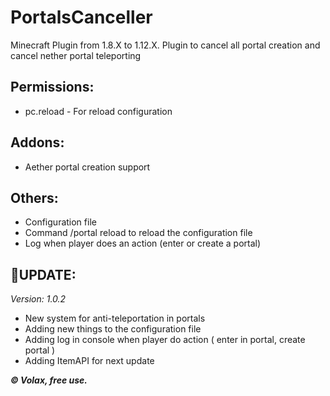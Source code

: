 # PortalsCanceller
Minecraft Plugin from 1.8.X to 1.12.X. Plugin to cancel all portal creation and cancel nether portal teleporting


**Permissions:**
----------------------------
- pc.reload - For reload configuration

**Addons:**
--------------------------
- Aether portal creation support

**Others:**
-----------------
- Configuration file
- Command /portal reload to reload the configuration file
- Log when player does an action (enter or create a portal)

🔧**UPDATE:**
-----------------
*Version: 1.0.2*
- New system for anti-teleportation in portals 
- Adding new things to the configuration file
- Adding log in console when player do action ( enter in portal, create portal )
- Adding ItemAPI for next update

***© Volax, free use.***
